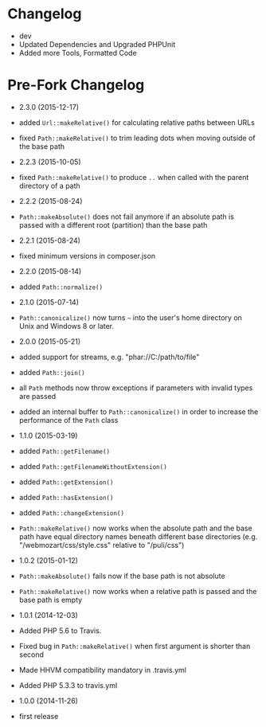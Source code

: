 Changelog
=========

* dev
 * Updated Dependencies and Upgraded PHPUnit
 * Added more Tools, Formatted Code

Pre-Fork Changelog
=========

* 2.3.0 (2015-12-17)

 * added `Url::makeRelative()` for calculating relative paths between URLs
 * fixed `Path::makeRelative()` to trim leading dots when moving outside of
   the base path

* 2.2.3 (2015-10-05)

 * fixed `Path::makeRelative()` to produce `..` when called with the parent
   directory of a path

* 2.2.2 (2015-08-24)

 * `Path::makeAbsolute()` does not fail anymore if an absolute path is passed
   with a different root (partition) than the base path

* 2.2.1 (2015-08-24)

 * fixed minimum versions in composer.json

* 2.2.0 (2015-08-14)

 * added `Path::normalize()`

* 2.1.0 (2015-07-14)

 * `Path::canonicalize()` now turns `~` into the user's home directory on
   Unix and Windows 8 or later.

* 2.0.0 (2015-05-21)

 * added support for streams, e.g. "phar://C:/path/to/file"
 * added `Path::join()`
 * all `Path` methods now throw exceptions if parameters with invalid types are 
   passed
 * added an internal buffer to `Path::canonicalize()` in order to increase the
   performance of the `Path` class

* 1.1.0 (2015-03-19)

 * added `Path::getFilename()`
 * added `Path::getFilenameWithoutExtension()`
 * added `Path::getExtension()`
 * added `Path::hasExtension()`
 * added `Path::changeExtension()`
 * `Path::makeRelative()` now works when the absolute path and the base path
   have equal directory names beneath different base directories
   (e.g. "/webmozart/css/style.css" relative to "/puli/css")
   
* 1.0.2 (2015-01-12)

 * `Path::makeAbsolute()` fails now if the base path is not absolute
 * `Path::makeRelative()` now works when a relative path is passed and the base
   path is empty

* 1.0.1 (2014-12-03)

 * Added PHP 5.6 to Travis.
 * Fixed bug in `Path::makeRelative()` when first argument is shorter than second
 * Made HHVM compatibility mandatory in .travis.yml
 * Added PHP 5.3.3 to travis.yml

* 1.0.0 (2014-11-26)

 * first release
